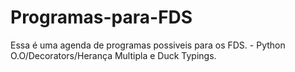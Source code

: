 # Programas-para-FDS
 Essa é uma agenda de programas possiveis para os FDS. - Python O.O/Decorators/Herança Multipla e Duck Typings.
